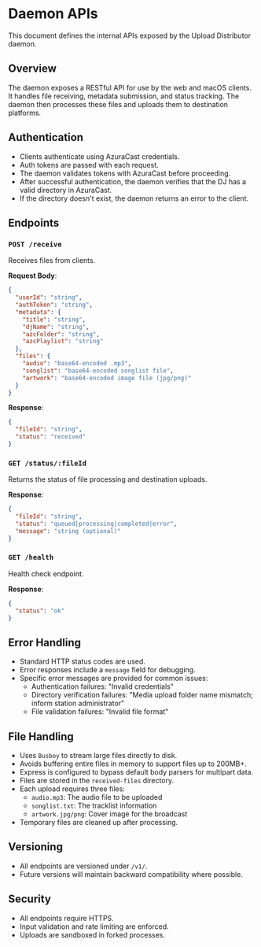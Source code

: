 # Daemon APIs

This document defines the internal APIs exposed by the Upload Distributor daemon.

## Overview

The daemon exposes a RESTful API for use by the web and macOS clients. It handles file receiving, metadata submission, and status tracking. The daemon then processes these files and uploads them to destination platforms.

## Authentication

- Clients authenticate using AzuraCast credentials.
- Auth tokens are passed with each request.
- The daemon validates tokens with AzuraCast before proceeding.
- After successful authentication, the daemon verifies that the DJ has a valid directory in AzuraCast.
- If the directory doesn't exist, the daemon returns an error to the client.

## Endpoints

### `POST /receive`

Receives files from clients.

**Request Body**:
```json
{
  "userId": "string",
  "authToken": "string",
  "metadata": {
    "title": "string",
    "djName": "string",
    "azcFolder": "string",
    "azcPlaylist": "string"
  },
  "files": {
    "audio": "base64-encoded .mp3",
    "songlist": "base64-encoded songlist file",
    "artwork": "base64-encoded image file (jpg/png)"
  }
}
```

**Response**:
```json
{
  "fileId": "string",
  "status": "received"
}
```

### `GET /status/:fileId`

Returns the status of file processing and destination uploads.

**Response**:
```json
{
  "fileId": "string",
  "status": "queued|processing|completed|error",
  "message": "string (optional)"
}
```

### `GET /health`

Health check endpoint.

**Response**:
```json
{
  "status": "ok"
}
```

## Error Handling

- Standard HTTP status codes are used.
- Error responses include a `message` field for debugging.
- Specific error messages are provided for common issues:
  - Authentication failures: "Invalid credentials"
  - Directory verification failures: "Media upload folder name mismatch; inform station administrator"
  - File validation failures: "Invalid file format"

## File Handling

- Uses `Busboy` to stream large files directly to disk.
- Avoids buffering entire files in memory to support files up to 200MB+.
- Express is configured to bypass default body parsers for multipart data.
- Files are stored in the `received-files` directory.
- Each upload requires three files:
  - `audio.mp3`: The audio file to be uploaded
  - `songlist.txt`: The tracklist information
  - `artwork.jpg/png`: Cover image for the broadcast
- Temporary files are cleaned up after processing.

## Versioning

- All endpoints are versioned under `/v1/`.
- Future versions will maintain backward compatibility where possible.

## Security

- All endpoints require HTTPS.
- Input validation and rate limiting are enforced.
- Uploads are sandboxed in forked processes.
